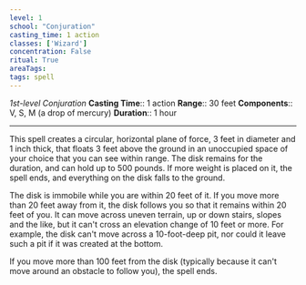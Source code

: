 ```yaml
---
level: 1
school: "Conjuration"
casting_time: 1 action
classes: ['Wizard']
concentration: False
ritual: True
areaTags: 
tags: spell
---
```


_1st-level Conjuration_
**Casting Time**:: 1 action
**Range**:: 30 feet
**Components**:: V, S, M (a drop of mercury)
**Duration**:: 1 hour

---

This spell creates a circular, horizontal plane of force, 3 feet in diameter and 1 inch thick, that floats 3 feet above the ground in an unoccupied space of your choice that you can see within range. The disk remains for the duration, and can hold up to 500 pounds. If more weight is placed on it, the spell ends, and everything on the disk falls to the ground.

The disk is immobile while you are within 20 feet of it. If you move more than 20 feet away from it, the disk follows you so that it remains within 20 feet of you. It can move across uneven terrain, up or down stairs, slopes and the like, but it can't cross an elevation change of 10 feet or more. For example, the disk can't move across a 10-foot-deep pit, nor could it leave such a pit if it was created at the bottom.

If you move more than 100 feet from the disk (typically because it can't move around an obstacle to follow you), the spell ends.



